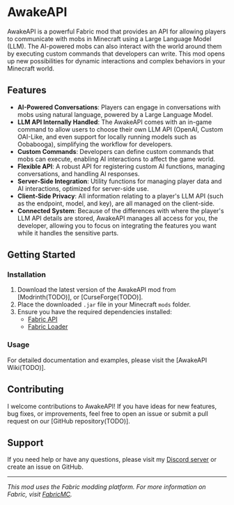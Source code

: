 # AwakeAPI

AwakeAPI is a powerful Fabric mod that provides an API for allowing players to communicate with mobs in Minecraft using a Large Language Model (LLM). The AI-powered mobs can also interact with the world around them by executing custom commands that developers can write. This mod opens up new possibilities for dynamic interactions and complex behaviors in your Minecraft world.

## Features

- **AI-Powered Conversations**: Players can engage in conversations with mobs using natural language, powered by a Large Language Model.
- **LLM API Internally Handled**: The AwakeAPI comes with an in-game command to allow users to choose their own LLM API (OpenAI, Custom OAI-Like, and even support for locally running models such as Oobabooga), simplifying the workflow for developers.
- **Custom Commands**: Developers can define custom commands that mobs can execute, enabling AI interactions to affect the game world.
- **Flexible API**: A robust API for registering custom AI functions, managing conversations, and handling AI responses.
- **Server-Side Integration**: Utility functions for managing player data and AI interactions, optimized for server-side use.
- **Client-Side Privacy**: All information relating to a player's LLM API (such as the endpoint, model, and key), are all managed on the client-side.
- **Connected System**: Because of the differences with where the player's LLM API details are stored, AwakeAPI manages all access for you, the developer, allowing you to focus on integrating the features you want while it handles the sensitive parts.

## Getting Started

### Installation

1. Download the latest version of the AwakeAPI mod from [Modrinth(TODO)], or [CurseForge(TODO)].
2. Place the downloaded `.jar` file in your Minecraft `mods` folder.
3. Ensure you have the required dependencies installed:
    - [Fabric API](https://www.curseforge.com/minecraft/mc-mods/fabric-api)
    - [Fabric Loader](https://fabricmc.net/use/)

### Usage

For detailed documentation and examples, please visit the [AwakeAPI Wiki(TODO)].

## Contributing

I welcome contributions to AwakeAPI! If you have ideas for new features, bug fixes, or improvements, feel free to open an issue or submit a pull request on our [GitHub repository(TODO)].

## Support

If you need help or have any questions, please visit my [Discord server](https://discord.gg/j9UXQsCqCD) or create an issue on GitHub.

---

*This mod uses the Fabric modding platform. For more information on Fabric, visit [FabricMC](https://fabricmc.net/).*

